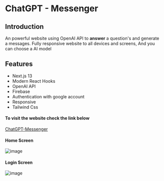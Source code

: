 # ChatGPT - Messenger

## Introduction 
An powerful website using OpenAI API to **answer** a question's and generate a messages.
Fully responsive website to all devices and screens, And you can choose a AI model

## Features
- Next.js 13
- Modern React Hooks
- OpenAI API
- Firebase
- Authentication with google account
- Responsive
- Tailwind Css

#### To visit the website check the link below 
[ChatGPT-Messenger](https://chatgpt-messenger-one.vercel.app/)
<br/>
#### Home Screen
![image](https://user-images.githubusercontent.com/93243926/219412149-fc1db507-2808-4e13-83a7-9f1938a3bb3b.png)
<br/>
#### Login Screen
![image](https://user-images.githubusercontent.com/93243926/219412556-88eb947b-7bf0-4770-84a1-ecda40f2a360.png)
